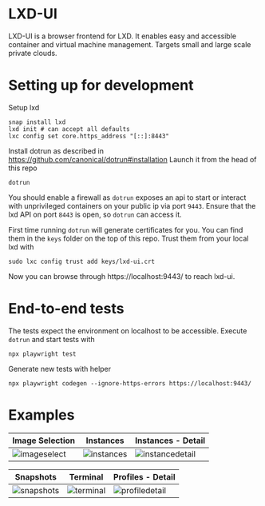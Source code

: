 # LXD-UI

LXD-UI is a browser frontend for LXD. It enables easy and accessible container and virtual machine management.
Targets small and large scale private clouds.

# Setting up for development

Setup lxd

    snap install lxd
    lxd init # can accept all defaults
    lxc config set core.https_address "[::]:8443"

Install dotrun as described in https://github.com/canonical/dotrun#installation Launch it from the head of this repo

    dotrun

You should enable a firewall as `dotrun` exposes an api to start or interact with unprivileged containers on your public
ip via port `9443`. Ensure that the lxd API on port `8443` is open, so `dotrun` can access it.

First time running `dotrun` will generate certificates for you. You can find them in the `keys` folder on the top of
this repo. Trust them from your local lxd with

    sudo lxc config trust add keys/lxd-ui.crt

Now you can browse through https://localhost:9443/ to reach lxd-ui.

# End-to-end tests

The tests expect the environment on localhost to be accessible. Execute `dotrun` and start tests with

    npx playwright test

Generate new tests with helper

    npx playwright codegen --ignore-https-errors https://localhost:9443/
    
# Examples

| Image Selection | Instances | Instances - Detail |
|--|--|--|
| ![imageselect](https://user-images.githubusercontent.com/45884264/216782621-54fa4b6e-84b0-4854-bb38-187eea6a9071.png) | ![instances](https://user-images.githubusercontent.com/1155472/217785833-199575fb-149a-47e3-a597-98178348f06b.png) | ![instancedetail](https://user-images.githubusercontent.com/1155472/217785830-8fddc190-7464-4cd3-9f22-ee3787bc47f9.png) |

| Snapshots | Terminal | Profiles - Detail |
|--|--|--|
| ![snapshots](https://user-images.githubusercontent.com/1155472/217785825-98036b93-9f0f-4dd6-af92-388ffa5d3a41.png) | ![terminal](https://user-images.githubusercontent.com/1155472/217785823-ec0ef782-b0d5-4d89-874e-9925ae6ba383.png) | ![profiledetail](https://user-images.githubusercontent.com/1155472/217785819-3929c3fa-14aa-4cac-a79a-1265d502555e.png) |
